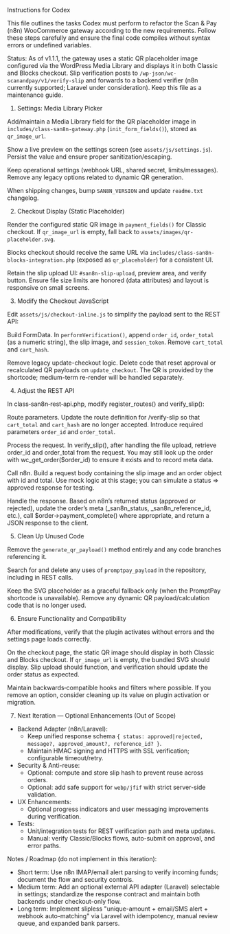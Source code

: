 Instructions for Codex

This file outlines the tasks Codex must perform to refactor the Scan & Pay (n8n) WooCommerce gateway according to the new requirements. Follow these steps carefully and ensure the final code compiles without syntax errors or undefined variables.

Status: As of v1.1.1, the gateway uses a static QR placeholder image configured via the WordPress Media Library and displays it in both Classic and Blocks checkout. Slip verification posts to `/wp-json/wc-scanandpay/v1/verify-slip` and forwards to a backend verifier (n8n currently supported; Laravel under consideration). Keep this file as a maintenance guide.

1. Settings: Media Library Picker

Add/maintain a Media Library field for the QR placeholder image in `includes/class-san8n-gateway.php` (`init_form_fields()`), stored as `qr_image_url`.

Show a live preview on the settings screen (see `assets/js/settings.js`). Persist the value and ensure proper sanitization/escaping.

Keep operational settings (webhook URL, shared secret, limits/messages). Remove any legacy options related to dynamic QR generation.

When shipping changes, bump `SAN8N_VERSION` and update `readme.txt` changelog.

2. Checkout Display (Static Placeholder)

Render the configured static QR image in `payment_fields()` for Classic checkout. If `qr_image_url` is empty, fall back to `assets/images/qr-placeholder.svg`.

Blocks checkout should receive the same URL via `includes/class-san8n-blocks-integration.php` (exposed as `qr_placeholder`) for a consistent UI.

Retain the slip upload UI: `#san8n-slip-upload`, preview area, and verify button. Ensure file size limits are honored (data attributes) and layout is responsive on small screens.

3. Modify the Checkout JavaScript

Edit `assets/js/checkout-inline.js` to simplify the payload sent to the REST API:

Build FormData. In `performVerification()`, append `order_id`, `order_total` (as a numeric string), the slip image, and `session_token`. Remove `cart_total` and `cart_hash`.

Remove legacy update-checkout logic. Delete code that reset approval or recalculated QR payloads on `update_checkout`. The QR is provided by the shortcode; medium-term re-render will be handled separately.

4. Adjust the REST API

In class‑san8n‑rest‑api.php, modify register_routes() and verify_slip():

Route parameters. Update the route definition for /verify-slip so that `cart_total` and `cart_hash` are no longer accepted. Introduce required parameters `order_id` and `order_total`.

Process the request. In verify_slip(), after handling the file upload, retrieve order_id and order_total from the request. You may still look up the order with wc_get_order($order_id) to ensure it exists and to record meta data.

Call n8n. Build a request body containing the slip image and an order object with id and total. Use mock logic at this stage; you can simulate a status => approved response for testing.

Handle the response. Based on n8n’s returned status (approved or rejected), update the order’s meta (_san8n_status, _san8n_reference_id, etc.), call $order->payment_complete() where appropriate, and return a JSON response to the client.

5. Clean Up Unused Code

Remove the `generate_qr_payload()` method entirely and any code branches referencing it.

Search for and delete any uses of `promptpay_payload` in the repository, including in REST calls.

Keep the SVG placeholder as a graceful fallback only (when the PromptPay shortcode is unavailable). Remove any dynamic QR payload/calculation code that is no longer used.

6. Ensure Functionality and Compatibility

After modifications, verify that the plugin activates without errors and the settings page loads correctly.

On the checkout page, the static QR image should display in both Classic and Blocks checkout. If `qr_image_url` is empty, the bundled SVG should display. Slip upload should function, and verification should update the order status as expected.

Maintain backwards‑compatible hooks and filters where possible. If you remove an option, consider cleaning up its value on plugin activation or migration.

7. Next Iteration — Optional Enhancements (Out of Scope)

- Backend Adapter (n8n/Laravel):
  - Keep unified response schema `{ status: approved|rejected, message?, approved_amount?, reference_id? }`.
  - Maintain HMAC signing and HTTPS with SSL verification; configurable timeout/retry.
- Security & Anti-reuse:
  - Optional: compute and store slip hash to prevent reuse across orders.
  - Optional: add safe support for `webp/jfif` with strict server-side validation.
- UX Enhancements:
  - Optional progress indicators and user messaging improvements during verification.
- Tests:
  - Unit/integration tests for REST verification path and meta updates.
  - Manual: verify Classic/Blocks flows, auto-submit on approval, and error paths.

Notes / Roadmap (do not implement in this iteration):
- Short term: Use n8n IMAP/email alert parsing to verify incoming funds; document the flow and security controls.
- Medium term: Add an optional external API adapter (Laravel) selectable in settings; standardize the response contract and maintain both backends under checkout-only flow.
- Long term: Implement slipless "unique-amount + email/SMS alert + webhook auto-matching" via Laravel with idempotency, manual review queue, and expanded bank parsers.